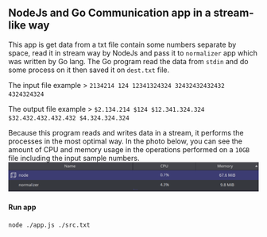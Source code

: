 ## NodeJs and Go Communication app in a stream-like way

This app is get data from a txt file contain some numbers separate by space, read it in stream way by NodeJs and pass it to
`normalizer` app which was written by Go lang.
The Go program read the data from `stdin` and do some process on it then saved it on `dest.txt` file.

The input file example > `2134214 124 12341324324 32432432432432 4324324324`

The output file example > `$2.134.214 $124 $12.341.324.324 $32.432.432.432.432 $4.324.324.324`

Because this program reads and writes data in a stream, it performs the processes in the most optimal way.
In the photo below, you can see the amount of CPU and memory usage in the operations performed on a `10GB` file including the input sample numbers.
![Usage of app](https://raw.githubusercontent.com/dinno7/node_go_stream/master/usage.png)

#### Run app
```bash
node ./app.js ./src.txt
```

